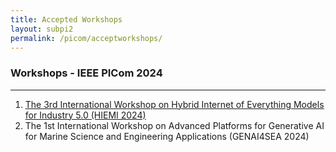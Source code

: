 ```yaml
---
title: Accepted Workshops 
layout: subpi2
permalink: /picom/acceptworkshops/
---
```


<!-- <h3>Special Sessions - PICom 2024</h3>
<hr/> -->

<!-- <ol>
<li>The Industrial Operator 4.0: Human-Technology Integration and Collaboration</li>
</ol> -->

<h3>Workshops - IEEE PICom 2024</h3>
<hr/>
<ol>
<!-- <li><u>The 3rd International Workshop on Hybrid Internet of Everything Models for Industry 5.0 (HIEMI 2024) </u></li> -->
<li><a href="https://hiemi-workshop.github.io/2024/" target="_new"><u>The 3rd International Workshop on Hybrid Internet of Everything Models for Industry 5.0 (HIEMI 2024)</u></a></li>
<li>The 1st International Workshop on Advanced Platforms for Generative AI for Marine Science and Engineering Applications (GENAI4SEA 2024)</li>
</ol>
<!-- <ol>
<li><a href="/2022/assets/files/ws-ss/cst/AmI2022_CFP.pdf" target=_new>The 1st International Workshop on Cybersecurity Issues of IoT in Ambient Intelligence environment (AmI 2022)</a></li>
<li><a href="/2022/assets/files/ws-ss/picom/DT4BP2022_CFP.pdf" target=_new>Workshop on Digital Twins for Business Processes (DT4BP)</a></li>
</ol> -->

